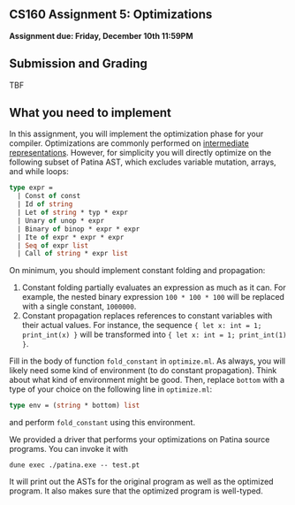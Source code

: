 ## CS160 Assignment 5: Optimizations

**Assignment due: Friday, December 10th 11:59PM**

## Submission and Grading
TBF

## What you need to implement
In this assignment, you will implement the optimization phase for your compiler. Optimizations are commonly performed on [intermediate representations](https://en.wikipedia.org/wiki/Intermediate_representation). However, for simplicity you will directly optimize on the following subset of Patina AST, which excludes variable mutation, arrays, and while loops:
```ocaml
type expr =
  | Const of const
  | Id of string
  | Let of string * typ * expr
  | Unary of unop * expr
  | Binary of binop * expr * expr
  | Ite of expr * expr * expr
  | Seq of expr list
  | Call of string * expr list
```

On minimum, you should implement constant folding and propagation:
1. Constant folding partially evaluates an expression as much as it can. For example, the nested binary expression `100 * 100 * 100` will be replaced with a single constant, `1000000`.
2. Constant propagation replaces references to constant variables with their actual values. For instance, the sequence `{ let x: int = 1; print_int(x) }` will be transformed into `{ let x: int = 1; print_int(1) }`.

Fill in the body of function `fold_constant` in `optimize.ml`. As always, you will likely need some kind of environment (to do constant propagation). Think about what kind of environment might be good. Then, replace `bottom` with a type of your choice on the following line in `optimize.ml`:
```ocaml
type env = (string * bottom) list
```
and perform `fold_constant` using this environment.

We provided a driver that performs your optimizations on Patina source programs. You can invoke it with
```
dune exec ./patina.exe -- test.pt
```

It will print out the ASTs for the original program as well as the optimized program. It also makes sure that the optimized program is well-typed.